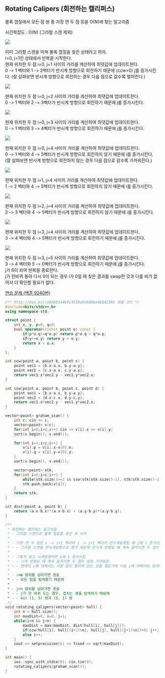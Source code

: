 ## Rotating Calipers (회전하는 캘리퍼스)
볼록 껍질에서 모든 점 쌍 중 가장 먼 두 점 등을 O(N)에 찾는 알고리즘

시간복잡도 : O(N) (그라함 스캔 제외)

![](https://github.com/user-attachments/assets/03bf9b93-10f5-4e34-883d-676f7c67cfd3)

이미 그라함 스캔을 마쳐 볼록 껍질을 찾은 상태라고 하자.  
i=0, j=1인 상태에서 반복을 시작한다.  
현재 위치한 두 점 i=0, j=1 사이의 거리를 계산하여 최댓값에 업데이트한다.  
0 -> 1 벡터와 1 -> 2벡터가 반시계 방향으로 회전하기 때문에 (ccw>0) j를 증가시킨다. (잘 살펴보면 반시계 방향으로 회전하는 경우 다음 점으로 갈수록 멀어진다.)

![](https://github.com/user-attachments/assets/fbf5b71c-b593-4ab5-997f-a4f0777d92f7)

현재 위치한 두 점 i=0, j=2 사이의 거리를 계산하여 최댓값에 업데이트한다.  
0 -> 1 벡터와 2 -> 3벡터가 반시계 방향으로 회전하기 때문에 j를 증가시킨다.

![](https://github.com/user-attachments/assets/58be6c68-6132-4945-9b52-1525b63975fc)

현재 위치한 두 점 i=0, j=3 사이의 거리를 계산하여 최댓값에 업데이트한다.  
0 -> 1 벡터와 3 -> 4벡터가 반시계 방향으로 회전하기 때문에 j를 증가시킨다.

![](https://github.com/user-attachments/assets/a3bdaecd-060e-4945-b860-0a751929e400)

현재 위치한 두 점 i=0, j=4 사이의 거리를 계산하여 최댓값에 업데이트한다.  
0 -> 1 벡터와 4 -> 5벡터가 반시계 방향으로 회전하지 않기 때문에 i를 증가시킨다. (잘 살펴보면 반시계 방향으로 회전하지 않는 경우 다음 점으로 갈수록 가까워진다.)

![](https://github.com/user-attachments/assets/55131dd8-0c7a-4c36-83a2-e27c035429db)

현재 위치한 두 점 i=1, j=4 사이의 거리를 계산하여 최댓값에 업데이트한다.  
1 -> 2 벡터와 4 -> 5벡터가 반시계 방향으로 회전하지 않기 때문에 i를 증가시킨다.

![](https://github.com/user-attachments/assets/acd1b7f8-5c8b-4d11-9fb7-030f64e985e4)

현재 위치한 두 점 i=2, j=4 사이의 거리를 계산하여 최댓값에 업데이트한다.  
2 -> 3 벡터와 4 -> 5벡터가 반시계 방향으로 회전하지 않기 때문에 i를 증가시킨다.

![](https://github.com/user-attachments/assets/64afcb95-0fe7-4210-9c0e-f1550f4667a4)

현재 위치한 두 점 i=3, j=4 사이의 거리를 계산하여 최댓값에 업데이트한다.  
3 -> 4 벡터와 4 -> 5벡터가 반시계 방향으로 회전하기 때문에 j를 증가시킨다.

![](https://github.com/user-attachments/assets/1a54e5b0-938b-474f-bc4c-613c0cec05cf)

현재 위치한 두 점 i=3, j=5 사이의 거리를 계산하여 최댓값에 업데이트한다.  
3 -> 4 벡터와 5 -> 0벡터가 반시계 방향으로 회전하기 때문에 j를 증가시킨다.  
j가 6이 되어 반복을 종료한다.  
j가 한바퀴 돌아 다시 0이 되는 경우 i가 0일 때 찾은 결과를 swap한 것과 다를 바가 없어서 더 확인할 필요가 없다.

[연습 문제 (백준 9240번)](https://www.acmicpc.net/problem/9240)

``` c++
/** http://boj.kr/c103693446fc4558a9c6dbbe46642365 제출 코드 */
#include<bits/stdc++.h>
using namespace std;

struct point {
    int x, y, p=0, q=0;
    bool operator<(const point o) const {
        if(p*o.q!=q*o.p) return p*o.q > q*o.p;
        if(y!=o.y) return y < o.y;
        return x < o.x;
    }
};

int ccw(point a, point b, point c) {
    point vec1 = {b.x-a.x, b.y-a.y};
    point vec2 = {c.x-a.x, c.y-a.y};
    return vec1.x*vec2.y - vec1.y*vec2.x;
}

int ccw(point a, point b, point c, point d) {
    point vec1 = {b.x-a.x, b.y-a.y};
    point vec2 = {d.x-c.x, d.y-c.y};
    return vec1.x*vec2.y - vec1.y*vec2.x;
}

vector<point> graham_scan() {
    int c; cin >> c;
    vector<point> v(c);
    for(int i=0;i<c;i++) cin >> v[i].x >> v[i].y;
    sort(v.begin(), v.end());

    for(int i=1;i<c;i++) {
        v[i].p = v[i].x-v[0].x;
        v[i].q = v[i].y-v[0].y;
    }
    sort(v.begin(), v.end());

    vector<point> stk;
    for(int i=0;i<c;i++) {
        while(stk.size()>=2 && ccw(stk[stk.size()-2], stk[stk.size()-1], v[i])<=0) stk.pop_back();
        stk.push_back(v[i]);
    }
    return stk;
}

int dist(point a, point b) {
    return (a.x-b.x)*(a.x-b.x) + (a.y-b.y)*(a.y-b.y);
}

/** 
 * 회전하는 캘리퍼스 알고리즘
 * - 그라함 스캔으로 볼록 껍질을 찾은 후 시작
 * 
 * - 가장 먼 두 점은 i -> i+1 벡터와 j -> j+1 벡터가 반시계방향일 때 j에 1 증가시킴
 * - - 그라함 스캔을 반시계방향으로 했기 때문에 반시계 방향일 때 계속 움직이면 두 점이 점점 멀어짐
 * 
 * - 그렇지 않고 시계방향이면 i에 1 증가시킴
 * - - 시계 방향일 때 계속 움직이면 두 점이 점점 가까워짐
 * - - 현재의 i에 대해서는 가장 멀리 떨어져 있는 점을 찾았기에 다음 i에 대해서도 탐색하기 위해 i 증가
 * 
 * - i<n 범위를 넘어가면 종료
 * - - 모든 점을 탐색했기 때문에
 * 
 * - j<n 범위를 넘어가면 종료
 * - - j가 한 바퀴 도는 경우, 겹치는 쌍을 탐색하기 때문에
 * - - ex) (1, 5) 쌍과 (5, 1) 쌍
 */
void rotating_calipers(vector<point> hull) {
    int n = hull.size();
    int maxDist=0, i=0, j=1;
    while(i<n && j<n) {
        maxDist = max(maxDist, dist(hull[i], hull[j]));
        if(ccw(hull[i], hull[(i+1)%n], hull[j], hull[(j+1)%n])>0) j++;
        else i++;
    }
    cout << setprecision(6) << fixed << sqrt(maxDist);
}

int main() {
    ios::sync_with_stdio(0); cin.tie(0);
    rotating_calipers(graham_scan());
}
```

